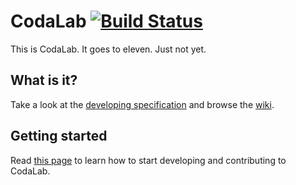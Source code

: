 # CodaLab [![Build Status](https://travis-ci.org/codalab/codalab.png?branch=master)](https://travis-ci.org/codalab/codalab)

This is CodaLab. It goes to eleven. Just not yet.

## What is it?

Take a look at the [developing specification](docs/SPECIFICATION.md) and browse the [wiki](https://github.com/codalab/codalab/wiki).

## Getting started

Read [this page](https://github.com/codalab/codalab/wiki/20.-Getting-Started-for-Developers) to learn how to start developing and contributing to CodaLab.

